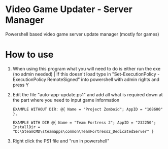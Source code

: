 # Video Game Updater - Server Manager
Powershell based video game server update manager (mostly for games)

# How to use
1. When using this program what you will need to do is either run the exe (no admin needed) | If this doesn't load type in "Set-ExecutionPolicy -ExecutionPolicy RemoteSigned" into powershell with admin rights and press Y
2. Edit the file "auto-app-update.ps1" and add all what is required down at the part where you need to input game information
    ```
    EXAMPLE WITHOUT DIR: @{ Name = "Project Zomboid"; AppID = "108600" },
    ```
    
    ```
    EXAMPLE WITH DIR @{ Name = "Team Fortress 2"; AppID = "232250"; InstallDir = 
    "D:\SteamCMD\steamapps\common\TeamFortress2_DedicatedServer" }
    ```
3. Right click the PS1 file and "run in powershell"